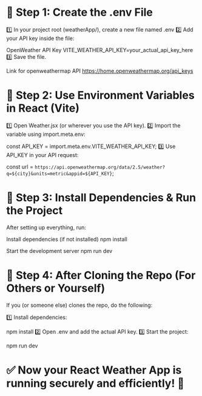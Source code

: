 # 🔸 Step 1: Create the .env File
1️⃣ In your project root (weatherApp/), create a new file named .env
2️⃣ Add your API key inside the file:

OpenWeather API Key
VITE_WEATHER_API_KEY=your_actual_api_key_here
3️⃣ Save the file.

 Link for openweathermap API https://home.openweathermap.org/api_keys

# 🔸 Step 2: Use Environment Variables in React (Vite)
1️⃣ Open Weather.jsx (or wherever you use the API key).
2️⃣ Import the variable using import.meta.env:


const API_KEY = import.meta.env.VITE_WEATHER_API_KEY;
3️⃣ Use API_KEY in your API request:

const url = `https://api.openweathermap.org/data/2.5/weather?q=${city}&units=metric&appid=${API_KEY}`;

# 🔸 Step 3: Install Dependencies & Run the Project
After setting up everything, run:

Install dependencies (if not installed)
npm install  

Start the development server
npm run dev

# 🔸 Step 4: After Cloning the Repo (For Others or Yourself)
If you (or someone else) clones the repo, do the following:

1️⃣ Install dependencies:

npm install
2️⃣ Open .env and add the actual API key.
3️⃣ Start the project:

npm run dev

 
# ✅ Now your React Weather App is running securely and efficiently! 🚀
